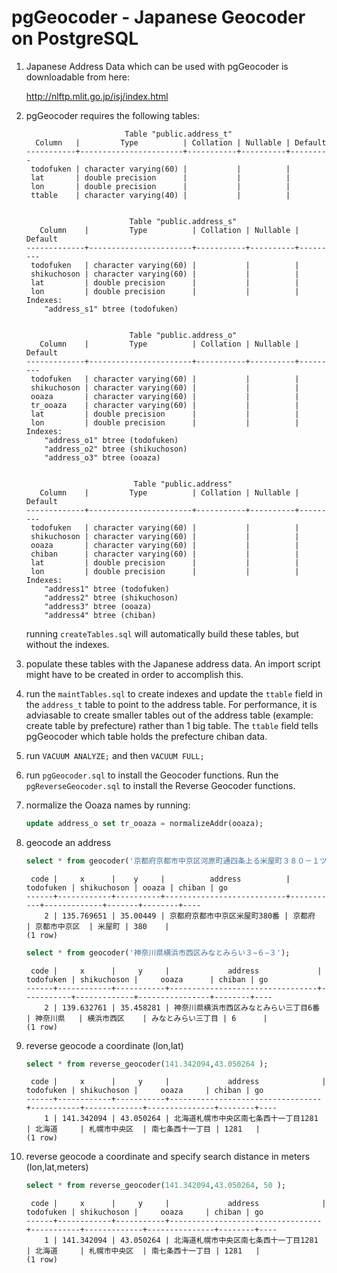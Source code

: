 # pgGeocoder - Japanese Geocoder on PostgreSQL

1. Japanese Address Data which can be used with pgGeocoder 
   is downloadable from here:
   
   http://nlftp.mlit.go.jp/isj/index.html
2. pgGeocoder requires the following tables:
   ```
                         Table "public.address_t"
     Column   |         Type          | Collation | Nullable | Default 
   -----------+-----------------------+-----------+----------+---------
    todofuken | character varying(60) |           |          | 
    lat       | double precision      |           |          | 
    lon       | double precision      |           |          | 
    ttable    | character varying(40) |           |          | 
   
   
                          Table "public.address_s"
      Column    |         Type          | Collation | Nullable | Default 
   -------------+-----------------------+-----------+----------+---------
    todofuken   | character varying(60) |           |          | 
    shikuchoson | character varying(60) |           |          | 
    lat         | double precision      |           |          | 
    lon         | double precision      |           |          | 
   Indexes:
       "address_s1" btree (todofuken)
   
   
                          Table "public.address_o"
      Column    |         Type          | Collation | Nullable | Default 
   -------------+-----------------------+-----------+----------+---------
    todofuken   | character varying(60) |           |          | 
    shikuchoson | character varying(60) |           |          | 
    ooaza       | character varying(60) |           |          | 
    tr_ooaza    | character varying(60) |           |          | 
    lat         | double precision      |           |          | 
    lon         | double precision      |           |          | 
   Indexes:
       "address_o1" btree (todofuken)
       "address_o2" btree (shikuchoson)
       "address_o3" btree (ooaza)
   
   
                           Table "public.address"
      Column    |         Type          | Collation | Nullable | Default 
   -------------+-----------------------+-----------+----------+---------
    todofuken   | character varying(60) |           |          | 
    shikuchoson | character varying(60) |           |          | 
    ooaza       | character varying(60) |           |          | 
    chiban      | character varying(60) |           |          | 
    lat         | double precision      |           |          | 
    lon         | double precision      |           |          | 
   Indexes:
       "address1" btree (todofuken)
       "address2" btree (shikuchoson)
       "address3" btree (ooaza)
       "address4" btree (chiban)
   ```
   running `createTables.sql` will automatically build these tables,
   but without the indexes.
3. populate these tables with the Japanese address data. An import 
   script might have to be created in order to accomplish this.
4. run the `maintTables.sql` to create indexes and update the `ttable`
   field in the `address_t` table to point to the address table. 
   For performance, it is adviasable to create smaller tables out 
   of the address table (example: create table by prefecture) rather 
   than 1 big table. The `ttable` field tells pgGeocoder which table 
   holds the prefecture chiban data.
5. run `VACUUM ANALYZE;` and then `VACUUM FULL;`
6. run `pgGeocoder.sql` to install the Geocoder functions. Run the `pgReverseGeocoder.sql` to
   install the Reverse Geocoder functions.
7. normalize the Ooaza names by running:
   ```sql
   update address_o set tr_ooaza = normalizeAddr(ooaza);
   ```
8. geocode an address
   ```sql
   select * from geocoder('京都府京都市中京区河原町通四条上る米屋町３８０－１ツジクラビル１階');
   ```
   ```
    code |     x      |    y     |          address          | todofuken | shikuchoson | ooaza | chiban | go 
   ------+------------+----------+---------------------------+-----------+-------------+-------+--------+----
       2 | 135.769651 | 35.00449 | 京都府京都市中京区米屋町380番 | 京都府     | 京都市中京区  | 米屋町 | 380    | 
   (1 row)
   ```
   ```sql
   select * from geocoder('神奈川県横浜市西区みなとみらい３−６−３');
   ```
   ```
    code |     x      |     y     |             address             | todofuken | shikuchoson |     ooaza      | chiban | go 
   ------+------------+-----------+---------------------------------+-----------+-------------+----------------+--------+----
       2 | 139.632761 | 35.458281 | 神奈川県横浜市西区みなとみらい三丁目6番 | 神奈川県   | 横浜市西区    | みなとみらい三丁目 | 6      | 
   (1 row)
   ```
9. reverse geocode a coordinate (lon,lat)
   ```sql
   select * from reverse_geocoder(141.342094,43.050264 );
   ```
   ```
    code |     x      |     y     |             address              | todofuken | shikuchoson |     ooaza     | chiban | go 
   ------+------------+-----------+----------------------------------+-----------+-------------+---------------+--------+----
       1 | 141.342094 | 43.050264 | 北海道札幌市中央区南七条西十一丁目1281 | 北海道     | 札幌市中央区  | 南七条西十一丁目 | 1281   | 
   (1 row)
   ```
10. reverse geocode a coordinate and specify search distance in meters (lon,lat,meters)
    ```sql
    select * from reverse_geocoder(141.342094,43.050264, 50 );
    ```
    ```
     code |     x      |     y     |             address              | todofuken | shikuchoson |     ooaza     | chiban | go 
    ------+------------+-----------+----------------------------------+-----------+-------------+---------------+--------+----
        1 | 141.342094 | 43.050264 | 北海道札幌市中央区南七条西十一丁目1281 | 北海道     | 札幌市中央区  | 南七条西十一丁目 | 1281   | 
    (1 row)
    ```
